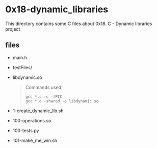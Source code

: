 # 0x18-dynamic_libraries

This directory contains some C files about 0x18. C - Dynamic libraries project

## files

* main.h
* testFiles/
* libdynamic.so

	> Commands used: 
	>	```
	>	gcc *.c -c -fPIC
	>	gcc *.o -shared -o libdynamic.so
	>	```

* 1-create_dynamic_lib.sh
* 100-operations.so
* 100-tests.py
* 101-make_me_win.sh
